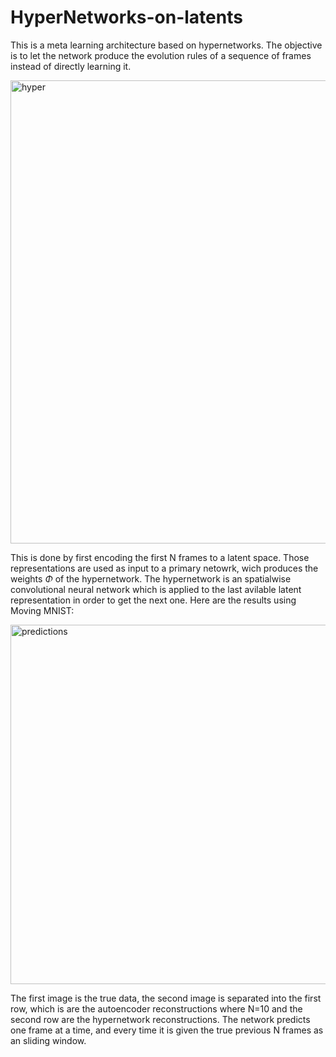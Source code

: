# HyperNetworks-on-latents



This is a meta learning architecture based on hypernetworks. The objective is to let the network produce the evolution rules of a sequence of frames instead of directly learning it. 

<img width="741" alt="hyper" src="https://github.com/user-attachments/assets/1ae89a35-be5b-404f-a090-03723f4c2828">

This is done by first encoding the first N frames to a latent space. Those representations are used as input to a primary netowrk, wich produces the weights $\Phi$ of the hypernetwork. The hypernetwork is an spatialwise convolutional neural network which is applied to the last avilable latent representation in order to get the next one. Here are the results using Moving MNIST:

<img width="575" alt="predictions" src="https://github.com/user-attachments/assets/4a6fe194-00bd-4d00-b930-b0395f2a7402">

The first image is the true data, the second image is separated into the first row, which is are the autoencoder reconstructions where N=10 and the second row are the hypernetwork reconstructions. The network predicts one frame at a time, and every time it is given the true previous N frames as an sliding window. 

